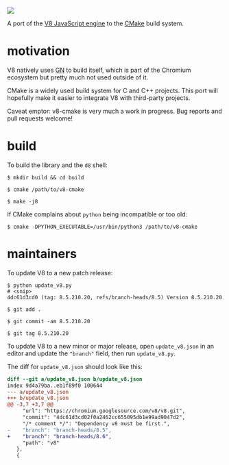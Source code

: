 ![](https://github.com/bnoordhuis/v8-cmake/workflows/v8-cmake/badge.svg)

A port of the [V8 JavaScript engine](https://v8.dev/) to the
[CMake](https://cmake.org/) build system.

motivation
==========

V8 natively uses [GN](https://gn.googlesource.com/gn/) to build itself, which
is part of the Chromium ecosystem but pretty much not used outside of it.

CMake is a widely used build system for C and C++ projects. This port will
hopefully make it easier to integrate V8 with third-party projects.

Caveat emptor: v8-cmake is very much a work in progress. Bug reports and
pull requests welcome!

build
=====

To build the library and the `d8` shell:

    $ mkdir build && cd build

    $ cmake /path/to/v8-cmake

    $ make -j8

If CMake complains about `python` being incompatible or too old:

    $ cmake -DPYTHON_EXECUTABLE=/usr/bin/python3 /path/to/v8-cmake

maintainers
===========

To update V8 to a new patch release:

    $ python update_v8.py
    # <snip>
    4dc61d3cd0 (tag: 8.5.210.20, refs/branch-heads/8.5) Version 8.5.210.20

    $ git add .

    $ git commit -am 8.5.210.20

    $ git tag 8.5.210.20

To update V8 to a new minor or major release, open `update_v8.json` in an
editor and update the `"branch"` field, then run `update_v8.py`.

The diff for `update_v8.json` should look like this:
```diff
diff --git a/update_v8.json b/update_v8.json
index 9d4a79ba..eb1f89f0 100644
--- a/update_v8.json
+++ b/update_v8.json
@@ -3,7 +3,7 @@
     "url": "https://chromium.googlesource.com/v8/v8.git",
     "commit": "4dc61d3cd02f0a2462cc655095db1e99ad9047d2",
     "/* comment */": "Dependency v8 must be first.",
-    "branch": "branch-heads/8.5",
+    "branch": "branch-heads/8.6",
     "path": "v8"
   },
   {
```
